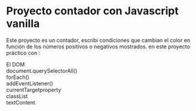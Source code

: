 # Proyecto contador con Javascript vanilla
Este proyecto es un  contador, escribi condiciones que cambian el color en función de los números positivos o negativos mostrados.
en este proyecto práctico  con :

El DOM <br>
document.querySelectorAll()<br>
forEach() <br>
addEventListener() <br>
currentTargetproperty <br>
classList <br>
textContent <br>
